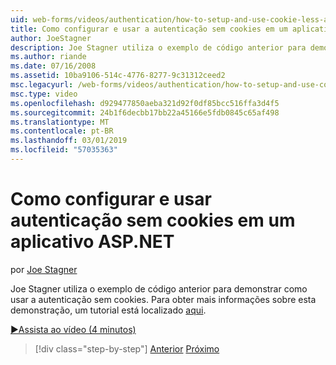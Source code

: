 ```yaml
---
uid: web-forms/videos/authentication/how-to-setup-and-use-cookie-less-authentication-in-an-aspnet-application
title: Como configurar e usar a autenticação sem cookies em um aplicativo ASP.NET | Microsoft Docs
author: JoeStagner
description: Joe Stagner utiliza o exemplo de código anterior para demonstrar como usar a autenticação sem cookies. Para obter mais informações sobre esta demonstração, um tutorial está localizado...
ms.author: riande
ms.date: 07/16/2008
ms.assetid: 10ba9106-514c-4776-8277-9c31312ceed2
msc.legacyurl: /web-forms/videos/authentication/how-to-setup-and-use-cookie-less-authentication-in-an-aspnet-application
msc.type: video
ms.openlocfilehash: d929477850aeba321d92f0df85bcc516ffa3d4f5
ms.sourcegitcommit: 24b1f6decbb17bb22a45166e5fdb0845c65af498
ms.translationtype: MT
ms.contentlocale: pt-BR
ms.lasthandoff: 03/01/2019
ms.locfileid: "57035363"
---
```

<a name="how-to-setup-and-use-cookie-less-authentication-in-an-aspnet-application"></a>Como configurar e usar autenticação sem cookies em um aplicativo ASP.NET
====================
por [Joe Stagner](https://github.com/JoeStagner)

Joe Stagner utiliza o exemplo de código anterior para demonstrar como usar a autenticação sem cookies. Para obter mais informações sobre esta demonstração, um tutorial está localizado [aqui](../../overview/older-versions-security/introduction/forms-authentication-configuration-and-advanced-topics-vb.md).

[&#9654;Assista ao vídeo (4 minutos)](https://channel9.msdn.com/Blogs/ASP-NET-Site-Videos/how-to-setup-and-use-cookie-less-authentication-in-an-aspnet-application)

> [!div class="step-by-step"]
> [Anterior](how-to-change-the-forms-authentication-properties.md)
> [Próximo](asp-forms-login-relocation.md)
